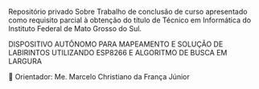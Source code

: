 Repositório privado Sobre Trabalho de conclusão de curso apresentado como requisito parcial à obtenção do título de Técnico em Informática do Instituto Federal de Mato Grosso do Sul.<br/>

DISPOSITIVO AUTÔNOMO PARA MAPEAMENTO E SOLUÇÃO DE LABIRINTOS UTILIZANDO ESP8266 E ALGORITMO DE BUSCA EM LARGURA</br>

🏫 Orientador: Me. Marcelo Christiano da França Júnior</br>




